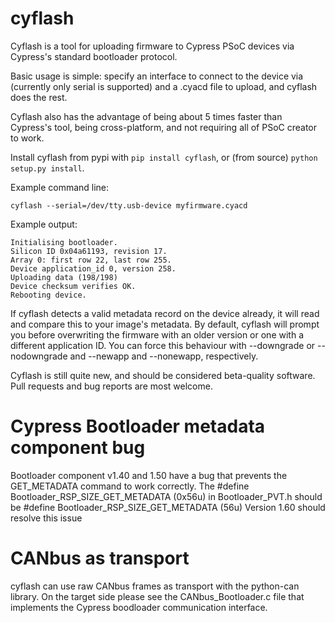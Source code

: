 cyflash
=======

Cyflash is a tool for uploading firmware to Cypress PSoC devices via Cypress's
standard bootloader protocol.

Basic usage is simple: specify an interface to connect to the device via
(currently only serial is supported) and a .cyacd file to upload, and cyflash
does the rest.

Cyflash also has the advantage of being about 5 times faster than Cypress's
tool, being cross-platform, and not requiring all of PSoC creator to work.

Install cyflash from pypi with `pip install cyflash`, or (from source)
`python setup.py install`.

Example command line:

    cyflash --serial=/dev/tty.usb-device myfirmware.cyacd

Example output:

    Initialising bootloader.
    Silicon ID 0x04a61193, revision 17.
    Array 0: first row 22, last row 255.
    Device application_id 0, version 258.
    Uploading data (198/198)
    Device checksum verifies OK.
    Rebooting device.

If cyflash detects a valid metadata record on the device already, it will read
and compare this to your image's metadata. By default, cyflash will prompt you
before overwriting the firmware with an older version or one with a different
application ID. You can force this behaviour with --downgrade or --nodowngrade
and --newapp and --nonewapp, respectively.

Cyflash is still quite new, and should be considered beta-quality software.
Pull requests and bug reports are most welcome.


Cypress Bootloader metadata component bug
=========================================
Bootloader component v1.40 and 1.50 have a bug that prevents the GET_METADATA
command to work correctly. The #define Bootloader_RSP_SIZE_GET_METADATA (0x56u)
in Bootloader_PVT.h should be #define Bootloader_RSP_SIZE_GET_METADATA (56u)
Version 1.60 should resolve this issue

CANbus as transport
===================
cyflash can use raw CANbus frames as transport with the python-can library.
On the target side please see the CANbus_Bootloader.c file that implements
the Cypress boodloader communication interface.
